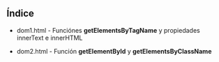 ## Índice

- dom1.html - Funciónes **getElementsByTagName** y propiedades innerText e innerHTML

- dom2.html - Función **getElementById** y **getElementsByClassName**